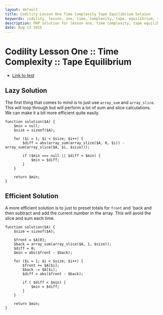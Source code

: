 ```yaml
---
layout: default
title: Codility Lesson One Time Complexity Tape Equilibrium Soluion
keywords: codility, lesson, one, time, complexity, tape, equilibrium, solution
description: PHP solution for lesson one, time complexity, tape equilibrium programming question.
date: Aug 13 2015
---
```


# Codility Lesson One :: Time Complexity :: Tape Equilibrium

* [Link to test](https://codility.com/demo/take-sample-test/tape_equilibrium/)

## Lazy Solution

The first thing that comes to mind is to just use `array_sum` and `array_slice`. This will loop through but will perform a lot of sum and slice calculations. We can make it a bit more efficient quite easily.

~~~
function solution($A) {
    $min = null;
    $size = sizeof($A);
    
    for ($i = 1; $i < $size; $i++) {
        $diff = abs(array_sum(array_slice($A, 0, $i)) - array_sum(array_slice($A, $i, $size)));
    
        if ($min === null || $diff < $min) {
            $min = $diff;
        }
    }
    
    return $min;
}
~~~

## Efficient Solution

A more efficient solution is to just to preset totals for `front` and `back and then subtract and add the current number in the array. This will avoid the slice and sum each time.

~~~
function solution($A) {
    $size = sizeof($A);
    
    $front = $A[0];
    $back = array_sum(array_slice($A, 1, $size));
    $diff = 0;
    $min = abs($front - $back);
    
    for ($i = 1; $i < $size; $i++) {
        $front += $A[$i];
        $back -= $A[$i];
        $diff = abs($front - $back);
    
        if ( $diff < $min) {
            $min = $diff;
        }
    }
    
    return $min;
}
~~~